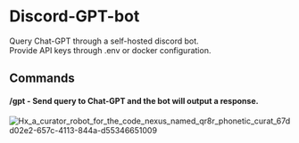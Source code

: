 # Discord-GPT-bot

Query Chat-GPT through a self-hosted discord bot. <br>
Provide API keys through .env or docker configuration. <br>


## Commands
#### /gpt - Send query to Chat-GPT and the bot will output a response.

![Hx_a_curator_robot_for_the_code_nexus_named_qr8r_phonetic_curat_67dd02e2-657c-4113-844a-d55346651009](https://github.com/Hayden-Johnston/Discord-GPT-bot/assets/103093070/3b1e1aec-d582-4757-9e72-edda21cba46e)

